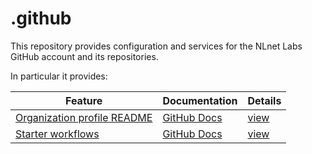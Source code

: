 # .github

This repository provides configuration and services for the NLnet Labs GitHub account and its repositories.

In particular it provides:

| Feature | Documentation | Details |
| --- | --- | --- |
| [Organization profile README](https://github.com/NLnetLabs) | [GitHub Docs](https://docs.github.com/en/organizations/collaborating-with-groups-in-organizations/customizing-your-organizations-profile#organization-profile-readmes) | [view](profile/) |
| [Starter workflows](workflow-templates/) | [GitHub Docs](https://docs.github.com/en/actions/using-workflows/using-starter-workflows) | [view](docs/starter_workflow.md) |

